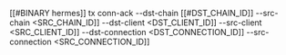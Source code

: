 [[#BINARY hermes]] tx conn-ack --dst-chain [[#DST_CHAIN_ID]] --src-chain <SRC_CHAIN_ID]] --dst-client <DST_CLIENT_ID]] --src-client <SRC_CLIENT_ID]] --dst-connection <DST_CONNECTION_ID]] --src-connection <SRC_CONNECTION_ID]]
